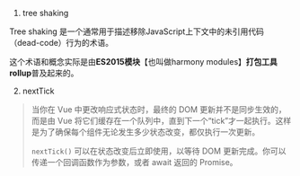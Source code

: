 1. tree shaking

Tree shaking 是一个通常用于描述移除JavaScript上下文中的未引用代码（dead-code）行为的术语。

这个术语和概念实际是由**ES2015模块**【也叫做harmony modules】**打包工具rollup**普及起来的。

2. nextTick

> 当你在 Vue 中更改响应式状态时，最终的 DOM 更新并不是同步生效的，而是由 Vue 将它们缓存在一个队列中，直到下一个“tick”才一起执行。这样是为了确保每个组件无论发生多少状态改变，都仅执行一次更新。
>
> `nextTick()` 可以在状态改变后立即使用，以等待 DOM 更新完成。你可以传递一个回调函数作为参数，或者 await 返回的 Promise。







